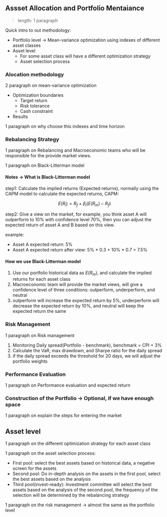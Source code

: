 ## Assset Allocation and Portfolio Mentaiance

> length: 1 paragraph

Quick intro to out methodology:

- Portfolio level -> Mean-variance optimization using indexes of different asset classes
- Asset level
    - For some asset class will have a different optimization strategy
    - Asset selection process


### Alocation methodology

2 paragraph on mean-variance optimization

- Optimization boundaries
    - Target return
    - Risk tolerance
    - Cash constraint
- Results

1 paragraph on why choose this indexes and time horizon

### Rebalancing Strategy

1 paragraph on Rebalancing and Macroeconomic teams who will be responsible for the provide market views.

1 paragraph on Black-Litterman model

#### Notes -> What is Black-Litterman model

step1: Calculate the implied returns (Expected returns), normally using the CAPM model to calculate the expected returns, CAPM:

$$ E(R_i) = R_f + \beta_i(E(R_m) - R_f)$$

step2: Give a view on the market, for example, you think asset A will outperform to 10% with confidence level 70%, then you can adjust the expected return of asset A and B based on this view.

example:

- Asset A expected return: 5%
- Asset A expected return after view: 5% * 0.3 + 10% * 0.7 = 7.5%

#### How we use Black-Litterman model

1. Use our portfolio historical data as $E(R_m)$, and calculate the implied returns for each asset class
2. Macroeconomic team will provide the market views, will give a confidence level of three conditions: outperform, underperform, and neutral
3. outperform will increase the expected return by 5%, underperform will decrease the expected return by 10%, and neutral will keep the expected return the same

### Risk Management

1 paragraph on Risk management

1. Monitoring Daily spread(Portfolio - benchmark), benchmark = CPI + 3%
2. Calculate the VaR, max drawdown, and Sharpe ratio for the daily spread
3. if the daily spread exceeds the threshold for 20 days, we will adjust the portfolio weights 

### Performance Evaluation

1 paragraph on Performance evaluation and expected return

### Construction of the Portfolio -> Optional, if we have enough space

1 paragraph on explain the steps for entering the market

## Asset level

1 paragraph on the different optimization strategy for each asset class

1 paragraph on the asset selection process:
- First pool: select the best assets based on historical data, a negative screen for the assets
- Second pool: Do in-depth analysis on the assets in the first pool, select the best assets based on the analysis
- Third pool(invest-ready): Investment committee will select the best assets based on the analysis of the second pool, the frequency of the selection will be determined by the rebalancing strategy

1 paragraph on the risk management -> almost the same as the portfolio level



